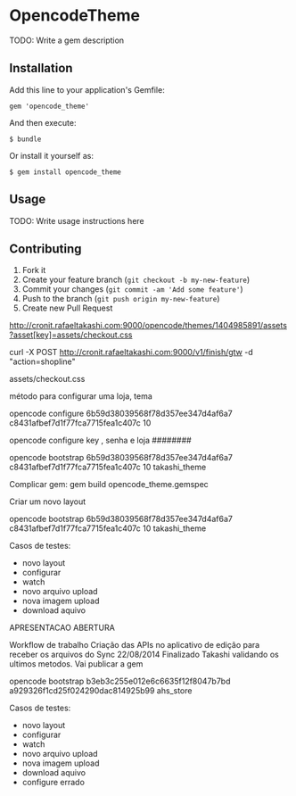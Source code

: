 # OpencodeTheme

TODO: Write a gem description

## Installation

Add this line to your application's Gemfile:

    gem 'opencode_theme'

And then execute:

    $ bundle

Or install it yourself as:

    $ gem install opencode_theme

## Usage

TODO: Write usage instructions here

## Contributing

1. Fork it
2. Create your feature branch (`git checkout -b my-new-feature`)
3. Commit your changes (`git commit -am 'Add some feature'`)
4. Push to the branch (`git push origin my-new-feature`)
5. Create new Pull Request



http://cronit.rafaeltakashi.com:9000/opencode/themes/1404985891/assets?asset[key]=assets/checkout.css

curl -X POST http://cronit.rafaeltakashi.com:9000/v1/finish/gtw -d "action=shopline"

assets/checkout.css



método para configurar uma loja, tema 

opencode configure 6b59d38039568f78d357ee347d4af6a7 c8431afbef7d1f77fca7715fea1c407c 10  

opencode configure key , senha e loja
########

opencode bootstrap 6b59d38039568f78d357ee347d4af6a7 c8431afbef7d1f77fca7715fea1c407c 10  takashi_theme

Complicar gem: gem build opencode_theme.gemspec


Criar um novo layout

opencode bootstrap 6b59d38039568f78d357ee347d4af6a7 c8431afbef7d1f77fca7715fea1c407c 10  takashi_theme



Casos de testes:
 - novo layout
 - configurar
 - watch
 - novo arquivo upload
 - nova imagem upload
 - download aquivo 






APRESENTACAO ABERTURA

Workflow de trabalho	Criação das APIs no aplicativo de edição para receber os arquivos do Sync	22/08/2014		Finalizado	Takashi validando os ultimos metodos. Vai publicar a gem																




opencode bootstrap b3eb3c255e012e6c6635f12f8047b7bd a929326f1cd25f024290dac814925b99 ahs_store




Casos de testes:
 - novo layout
 - configurar
 - watch
 - novo arquivo upload
 - nova imagem upload
 - download aquivo 
 - configure errado
